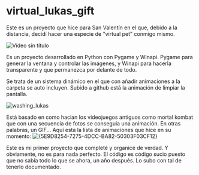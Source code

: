 # virtual_lukas_gift
Este es un proyecto que hice para San Valentín en el que, debido a la distancia, decidí hacer una especie de "virtual pet" conmigo mismo.

![Vídeo sin título](https://github.com/user-attachments/assets/9598ebd3-eccb-4b0e-995f-de28f0789c76)


Es un proyecto desarrollado en Python con Pygame y Winapi. Pygame para generar la ventana y controlar las imágenes, y Winapi para hacerla transparente y que permanezca por delante de todo.

Se trata de un sistema dinámico en el que con añadir animaciones a la carpeta se auto incluyen. Subido a github está la animación de limpiar la pantalla. 

![washing_lukas](https://github.com/user-attachments/assets/944a7dd5-8440-4c97-bf61-db82bd9dc6a1)

Está basado en como hacian los videojuegos antiguos como mortal kombat que con una secuencia de fotos se conseguia una animación. En otras palabras, un GIF...
Aquí esta la lista de animaciones que hice en su momento:
![{5E9D8254-7275-4DCC-BA82-50303F03CF12}](https://github.com/user-attachments/assets/e1ab0921-4172-40dc-97d2-54a40bc6f07b)

Este es mi primer proyecto que completé y organicé de verdad. Y obviamente, no es para nada perfecto. El código es código sucio puesto que no sabía todo lo que se ahora, un año después. Lo subo con tal de tenerlo documentado.

